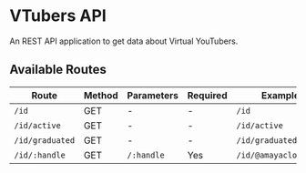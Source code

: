 # VTubers API

An REST API application to get data about Virtual YouTubers.

## Available Routes

| Route           | Method | Parameters | Required | Examples               | Region |
| --------------- | ------ | ---------- | -------- | ---------------------- | ------ |
| `/id`           | GET    | -          | -        | `/id`                  | 🇮🇩     |
| `/id/active`    | GET    | -          | -        | `/id/active`           | 🇮🇩     |
| `/id/graduated` | GET    | -          | -        | `/id/graduated`        | 🇮🇩     |
| `/id/:handle`   | GET    | `/:handle` | Yes      | `/id/@amayaclorentine` | 🇮🇩     |
